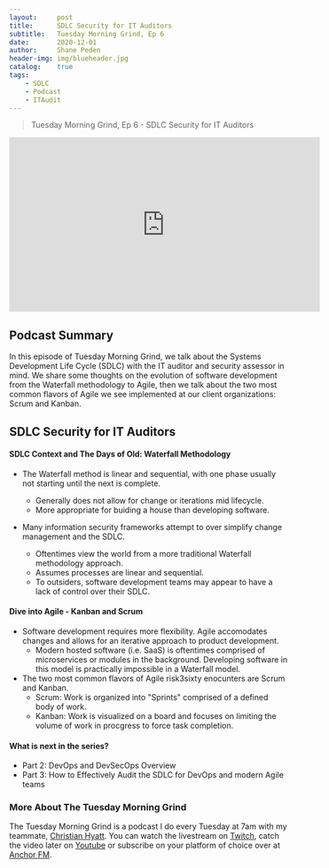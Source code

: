 ```yaml
---
layout: 	post
title:  	SDLC Security for IT Auditors
subtitle: 	Tuesday Morning Grind, Ep 6
date:   	2020-12-01
author: 	Shane Peden
header-img: img/blueheader.jpg
catalog: 	true
tags:
    - SDLC
    - Podcast
    - ITAudit
---
```


> Tuesday Morning Grind, Ep 6 - SDLC Security for IT Auditors

<iframe width="560" height="315" src="https://www.youtube.com/embed/njHP5ZUtC-c" frameborder="0" allow="accelerometer; autoplay; clipboard-write; encrypted-media; gyroscope; picture-in-picture" allowfullscreen></iframe>

## Podcast Summary
In this episode of Tuesday Morning Grind, we talk about the Systems Development Life Cycle (SDLC) with the IT auditor and security assessor in mind. We share some thoughts on the evolution of software development from the Waterfall methodology to Agile, then we talk about the two most common flavors of Agile we see implemented at our client organizations: Scrum and Kanban.


## SDLC Security for IT Auditors

#### SDLC Context and The Days of Old: Waterfall Methodology ####
+ The Waterfall method is linear and sequential, with one phase usually not starting until the next is complete.
	- Generally does not allow for change or iterations mid lifecycle. 
	- More appropriate for buiding a house than developing software. 

+ Many information security frameworks attempt to over simplify change management and the SDLC.
	- Oftentimes view the world from a more traditional Waterfall methodology approach.
	- Assumes processes are linear and sequential. 
	- To outsiders, software development teams may appear to have a lack of control over their SDLC.
		
#### Dive into Agile - Kanban and Scrum ####
+ Software development requires more flexibility. Agile accomodates changes and allows for an iterative approach to product development. 
	- Modern hosted software (i.e. SaaS) is oftentimes comprised of microservices or modules in the background. Developing software in this model is practically impossible in a Waterfall model.
+ The two most common flavors of Agile risk3sixty enocunters are Scrum and Kanban.
	- Scrum: Work is organized into "Sprints" comprised of a defined body of work.
	- Kanban: Work is visualized on a board and focuses on limiting the volume of work in procgress to force task completion. 
	

#### What is next in the series? ####
- Part 2: DevOps and DevSecOps Overview
- Part 3: How to Effectively Audit the SDLC for DevOps and modern Agile teams

### More About The Tuesday Morning Grind
The Tuesday Morning Grind is a podcast I do every Tuesday at 7am with my teammate, [Christian Hyatt](https://www.linkedin.com/in/christianhyatt/).  You can watch the livestream on [Twitch](https://www.twitch.tv/risk3sixty), catch the video later on [Youtube](https://www.youtube.com/channel/UCjcD3Vc3Z1FSncd2BvRp9vQ/featured) or subscribe on your platform of choice over at [Anchor FM](https://anchor.fm/risk3sixty).



